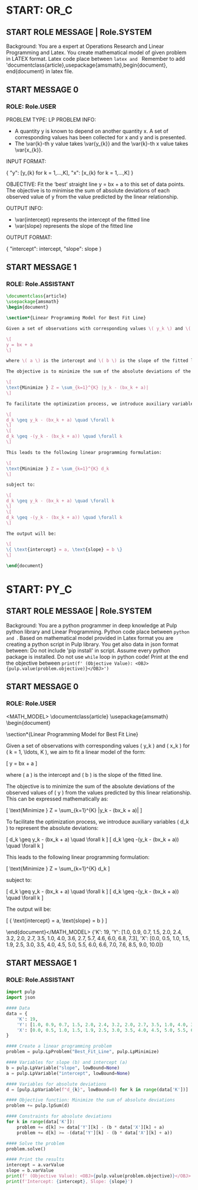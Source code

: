 # START: OR_C 
## START ROLE MESSAGE | Role.SYSTEM 
Background: You are a expert at Operations Research and Linear Programming and Latex. You create mathematical model of given problem in LATEX format. Latex code place between ```latex and ``` Remember to add 'documentclass{article},usepackage{amsmath},begin{document}, end{document} in latex file. 
## START MESSAGE 0 
### ROLE: Role.USER
<DESCRIPTION>
PROBLEM TYPE: LP
PROBLEM INFO:

- A quantity y is known to depend on another quantity x. A set of corresponding values has been collected for x and y and is presented.
- The \var{k}-th y value takes \var{y_{k}} and the \var{k}-th x value takes \var{x_{k}}.

INPUT FORMAT:

{
    "y": [y_{k} for k = 1,...,K],
    "x": [x_{k} for k = 1,...,K]
}


OBJECTIVE: Fit the ‘best’ straight line y = bx + a to this set of data points. The objective is to minimise the sum of absolute deviations of each observed value of y from the value predicted by the linear relationship.

OUTPUT INFO:

- \var{intercept} represents the intercept of the fitted line
- \var{slope} represents the slope of the fitted line

OUTPUT FORMAT:

{
    "intercept": intercept,
    "slope": slope
}
</DESCRIPTION>


## START MESSAGE 1 
### ROLE: Role.ASSISTANT
```latex
\documentclass{article}
\usepackage{amsmath}
\begin{document}

\section*{Linear Programming Model for Best Fit Line}

Given a set of observations with corresponding values \( y_k \) and \( x_k \) for \( k = 1, \ldots, K \), we aim to fit a linear model of the form:

\[
y = bx + a
\]

where \( a \) is the intercept and \( b \) is the slope of the fitted line. 

The objective is to minimize the sum of the absolute deviations of the observed values of \( y \) from the values predicted by this linear relationship. This can be expressed mathematically as:

\[
\text{Minimize } Z = \sum_{k=1}^{K} |y_k - (bx_k + a)|
\]

To facilitate the optimization process, we introduce auxiliary variables \( d_k \) to represent the absolute deviations:

\[
d_k \geq y_k - (bx_k + a) \quad \forall k
\]
\[
d_k \geq -(y_k - (bx_k + a)) \quad \forall k
\]

This leads to the following linear programming formulation:

\[
\text{Minimize } Z = \sum_{k=1}^{K} d_k
\]

subject to:

\[
d_k \geq y_k - (bx_k + a) \quad \forall k
\]
\[
d_k \geq -(y_k - (bx_k + a)) \quad \forall k
\]

The output will be:

\[
\{ \text{intercept} = a, \text{slope} = b \}
\]

\end{document}
```

# START: PY_C 
## START ROLE MESSAGE | Role.SYSTEM 
Background: You are a python programmer in deep knowledge at Pulp python library and Linear Programming. Python code place between ```python and ```. Based on mathematical model provided in Latex format you are creating a python script in Pulp library. You get also data in json format between: <DATA></DATA> Do not include 'pip install' in script. Assume every python package is installed. Do not use `while` loop in python code! Print at the end the objective between <OBJ></OBJ> `print(f' (Objective Value): <OBJ>{pulp.value(problem.objective)}</OBJ>')` 
## START MESSAGE 0 
### ROLE: Role.USER
<MATH_MODEL>
\documentclass{article}
\usepackage{amsmath}
\begin{document}

\section*{Linear Programming Model for Best Fit Line}

Given a set of observations with corresponding values \( y_k \) and \( x_k \) for \( k = 1, \ldots, K \), we aim to fit a linear model of the form:

\[
y = bx + a
\]

where \( a \) is the intercept and \( b \) is the slope of the fitted line. 

The objective is to minimize the sum of the absolute deviations of the observed values of \( y \) from the values predicted by this linear relationship. This can be expressed mathematically as:

\[
\text{Minimize } Z = \sum_{k=1}^{K} |y_k - (bx_k + a)|
\]

To facilitate the optimization process, we introduce auxiliary variables \( d_k \) to represent the absolute deviations:

\[
d_k \geq y_k - (bx_k + a) \quad \forall k
\]
\[
d_k \geq -(y_k - (bx_k + a)) \quad \forall k
\]

This leads to the following linear programming formulation:

\[
\text{Minimize } Z = \sum_{k=1}^{K} d_k
\]

subject to:

\[
d_k \geq y_k - (bx_k + a) \quad \forall k
\]
\[
d_k \geq -(y_k - (bx_k + a)) \quad \forall k
\]

The output will be:

\[
\{ \text{intercept} = a, \text{slope} = b \}
\]

\end{document}</MATH_MODEL>
<DATA>
{'K': 19, 'Y': [1.0, 0.9, 0.7, 1.5, 2.0, 2.4, 3.2, 2.0, 2.7, 3.5, 1.0, 4.0, 3.6, 2.7, 5.7, 4.6, 6.0, 6.8, 7.3], 'X': [0.0, 0.5, 1.0, 1.5, 1.9, 2.5, 3.0, 3.5, 4.0, 4.5, 5.0, 5.5, 6.0, 6.6, 7.0, 7.6, 8.5, 9.0, 10.0]}</DATA>


## START MESSAGE 1 
### ROLE: Role.ASSISTANT
```python
import pulp
import json

#### Data
data = {
    'K': 19, 
    'Y': [1.0, 0.9, 0.7, 1.5, 2.0, 2.4, 3.2, 2.0, 2.7, 3.5, 1.0, 4.0, 3.6, 2.7, 5.7, 4.6, 6.0, 6.8, 7.3], 
    'X': [0.0, 0.5, 1.0, 1.5, 1.9, 2.5, 3.0, 3.5, 4.0, 4.5, 5.0, 5.5, 6.0, 6.6, 7.0, 7.6, 8.5, 9.0, 10.0]
}

#### Create a linear programming problem
problem = pulp.LpProblem("Best_Fit_Line", pulp.LpMinimize)

#### Variables for slope (b) and intercept (a)
b = pulp.LpVariable("slope", lowBound=None)
a = pulp.LpVariable("intercept", lowBound=None)

#### Variables for absolute deviations
d = [pulp.LpVariable(f"d_{k}", lowBound=0) for k in range(data['K'])]

#### Objective function: Minimize the sum of absolute deviations
problem += pulp.lpSum(d)

#### Constraints for absolute deviations
for k in range(data['K']):
    problem += d[k] >= data['Y'][k] - (b * data['X'][k] + a)
    problem += d[k] >= -(data['Y'][k] - (b * data['X'][k] + a))

#### Solve the problem
problem.solve()

#### Print the results
intercept = a.varValue
slope = b.varValue
print(f' (Objective Value): <OBJ>{pulp.value(problem.objective)}</OBJ>')
print(f'Intercept: {intercept}, Slope: {slope}')
```

